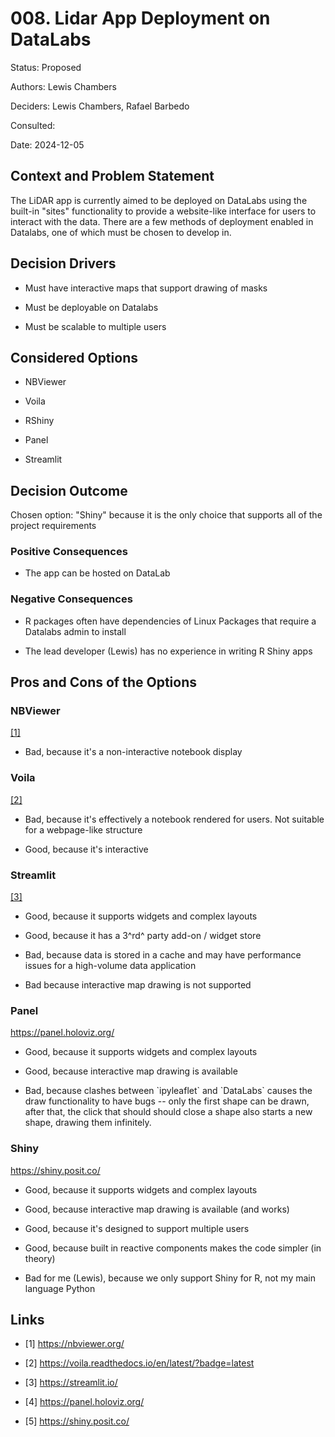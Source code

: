 # 008. Lidar App Deployment on DataLabs

Status: Proposed

Authors: Lewis Chambers

Deciders: Lewis Chambers, Rafael Barbedo

Consulted:

Date: 2024-12-05

## Context and Problem Statement

The LiDAR app is currently aimed to be deployed on DataLabs using the
built-in "sites" functionality to provide a website-like interface for
users to interact with the data. There are a few methods of deployment
enabled in Datalabs, one of which must be chosen to develop in.

## Decision Drivers

- Must have interactive maps that support drawing of masks

- Must be deployable on Datalabs

- Must be scalable to multiple users

## Considered Options

- NBViewer

- Voila

- RShiny

- Panel

- Streamlit

## Decision Outcome

Chosen option: \"Shiny" because it is the only choice that supports all
of the project requirements

### Positive Consequences

- The app can be hosted on DataLab

### Negative Consequences

- R packages often have dependencies of Linux Packages that require a
  Datalabs admin to install

- The lead developer (Lewis) has no experience in writing R Shiny apps

## Pros and Cons of the Options

### NBViewer

[\[1\]](https://nbviewer.org/)

- Bad, because it's a non-interactive notebook display

### Voila

[\[2\]](https://voila.readthedocs.io/en/latest/?badge=latest)

- Bad, because it's effectively a notebook rendered for users. Not
  suitable for a webpage-like structure

- Good, because it's interactive

### Streamlit

[\[3\]](https://streamlit.io/)

- Good, because it supports widgets and complex layouts

- Good, because it has a 3^rd^ party add-on / widget store

- Bad, because data is stored in a cache and may have performance issues
  for a high-volume data application

- Bad because interactive map drawing is not supported

### Panel

<https://panel.holoviz.org/>

- Good, because it supports widgets and complex layouts

- Good, because interactive map drawing is available

- Bad, because clashes between \`ipyleaflet\` and \`DataLabs\` causes
  the draw functionality to have bugs -- only the first shape can be
  drawn, after that, the click that should should close a shape also
  starts a new shape, drawing them infinitely.

### Shiny

<https://shiny.posit.co/>

- Good, because it supports widgets and complex layouts

- Good, because interactive map drawing is available (and works)

- Good, because it's designed to support multiple users

- Good, because built in reactive components makes the code simpler (in
  theory)

- Bad for me (Lewis), because we only support Shiny for R, not my main
  language Python

## Links

- \[1\] <https://nbviewer.org/>

- \[2\] <https://voila.readthedocs.io/en/latest/?badge=latest>

- \[3\] <https://streamlit.io/>

- \[4\] <https://panel.holoviz.org/>

- \[5\] <https://shiny.posit.co/>
